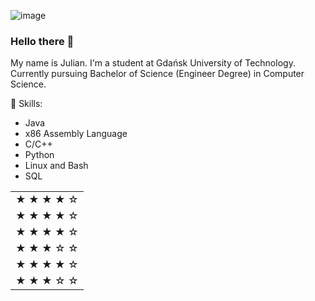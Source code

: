 ![image](https://user-images.githubusercontent.com/78416604/118629886-4ee97200-b7ce-11eb-8937-8aa5b64b5119.png)
### Hello there 👋

My name is Julian. I'm a student at Gdańsk University of Technology. Currently pursuing Bachelor of Science (Engineer Degree) in Computer Science. 

🌱 Skills:
- Java   
- x86 Assembly Language 
- C/C++ 
- Python
- Linux and Bash
- SQL

<table>
  <tr>
    <td> &#9733;	&#9733;	&#9733;	&#9733; &#9734; </td>
  </tr>
  <tr>
    <td> &#9733;	&#9733;	&#9733;	&#9733; &#9734; </td>
  </tr>
  <tr>
    <td> &#9733;	&#9733;	&#9733;	&#9733; &#9734; </td>
  </tr>
  <tr>
    <td> &#9733;	&#9733;	&#9733;	&#9734; &#9734;  </td>
  </tr>
  <tr>
    <td> &#9733;	&#9733;	&#9733;	&#9733; &#9734; </td>
  </tr>
  <tr>
    <td> &#9733;	&#9733;	&#9733;	&#9734; &#9734; </td>
  </tr>
</table>
